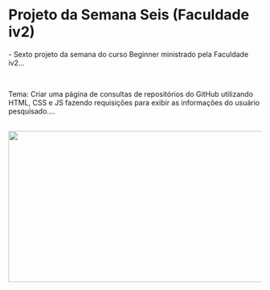 # Projeto da Semana Seis (Faculdade iv2)

<p> - Sexto projeto da semana do curso Beginner ministrado pela Faculdade iv2... </p> <br>      
<p> Tema: Criar uma página de consultas de repositórios do GitHub utilizando HTML, CSS e JS fazendo requisições para exibir as informações do usuário pesquisado.... </p> <br>

<img src="https://github.com/NemesioFVF/Projeto-da-Semana-Seis/blob/main/Projeto%20da%20Semana%20Seis/img/p6gif.gif?raw=true" width="660" height="300" />
